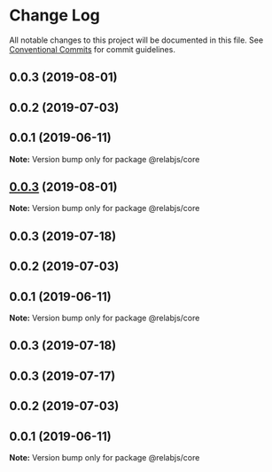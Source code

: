# Change Log

All notable changes to this project will be documented in this file.
See [Conventional Commits](https://conventionalcommits.org) for commit guidelines.

## 0.0.3 (2019-08-01)

## 0.0.2 (2019-07-03)

## 0.0.1 (2019-06-11)

**Note:** Version bump only for package @relabjs/core

## [0.0.3](https://github.com/traveler589/relabjs/compare/@relabjs/core@0.0.3...@relabjs/core@0.0.3) (2019-08-01)

**Note:** Version bump only for package @relabjs/core

## 0.0.3 (2019-07-18)

## 0.0.2 (2019-07-03)

## 0.0.1 (2019-06-11)

**Note:** Version bump only for package @relabjs/core

## 0.0.3 (2019-07-18)

## 0.0.3 (2019-07-17)

## 0.0.2 (2019-07-03)

## 0.0.1 (2019-06-11)

**Note:** Version bump only for package @relabjs/core
